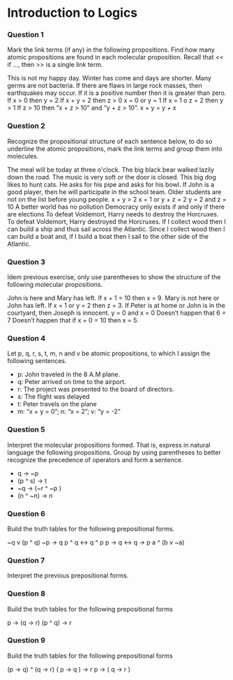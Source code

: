 # Introduction to Logics

### Question 1
Mark the link terms (if any) in the following propositions. Find how many atomic propositions are found in each molecular proposition. Recall that << if ..., then >> is a single link term.

This is not my happy day.
Winter has come and days are shorter.
Many germs are not bacteria.
If there are flaws in large rock masses, then earthquakes may occur.
If it is a positive number then it is greater than zero.
If x > 0 then y = 2
If x + y = 2 then z > 0
x = 0 or y = 1
If x = 1 o z = 2 then y > 1
If z > 10 then “x + z > 10” and “y + z > 10”.
x + y = y + x

### Question 2
Recognize the propositional structure of each sentence below, to do so underline the atomic propositions, mark the link terms and group them into molecules.

The meal will be today at three o'clock.
The big black bear walked lazily down the road.
The music is very soft or the door is closed.
This big dog likes to hunt cats.
He asks for his pipe and asks for his bowl.
If John is a good player, then he will participate in the school team.
Older students are not on the list before young people.
x + y > 2
x = 1 or y + z = 2
y = 2 and z = 10
A better world has no pollution
Democracy only exists if and only if there are elections
To defeat Voldemort, Harry needs to destroy the Horcruxes.
To defeat Voldemort, Harry destroyed the Horcruxes.
If I collect wood then I can build a ship and thus sail across the Atlantic.
Since I collect wood then I can build a boat and, if I build a boat then I sail to the other side of the Atlantic.

### Question 3
Idem previous exercise, only use parentheses to show the structure of the following molecular propositions.

John is here and Mary has left.
If x + 1 = 10 then x = 9.
Mary is not here or John has left.
If x = 1 or y = 2 then z = 3.
If Peter is at home or John is in the courtyard, then Joseph is innocent.
y = 0 and x = 0
Doesn’t happen that 6 = 7
Doesn’t happen that if x + 0 = 10 then x = 5.

### Question 4
Let p, q, r, s, t, m, n and v be atomic propositions, to which I assign the following sentences.

- p: John traveled in the 8 A.M plane.
- q: Peter arrived on time to the airport.
- r: The project was presented to the board of directors.
- s: The flight was delayed
- t: Peter travels on the plane
- m: “x + y = 0”; n: “x = 2”; v: “y = -2”

### Question 5
Interpret the molecular propositions formed. That is, express in natural language the following propositions. Group by using parentheses to better recognize the precedence of operators and form a sentence.

- q -> ~p 
- (p ^ s) -> t
- ~q -> (~r ^ ~p )
- (n ^ ~n) -> n 
 
### Question 6
Build the truth tables for the following prepositional forms.

~q v (p ^ q)
~p -> q
p ^ q ↔  q ^ p
p -> q ↔ q -> p
a ^ (b v ~a)

### Question 7
Interpret the previous prepositional forms.

### Question 8
Build the truth tables for the following prepositional forms

p -> (q -> r)
(p ^ q) -> r


### Question 9
Build the truth tables for the following prepositional forms

(p -> q) ^ (q -> r)
( p -> q ) -> r
p -> ( q -> r )
